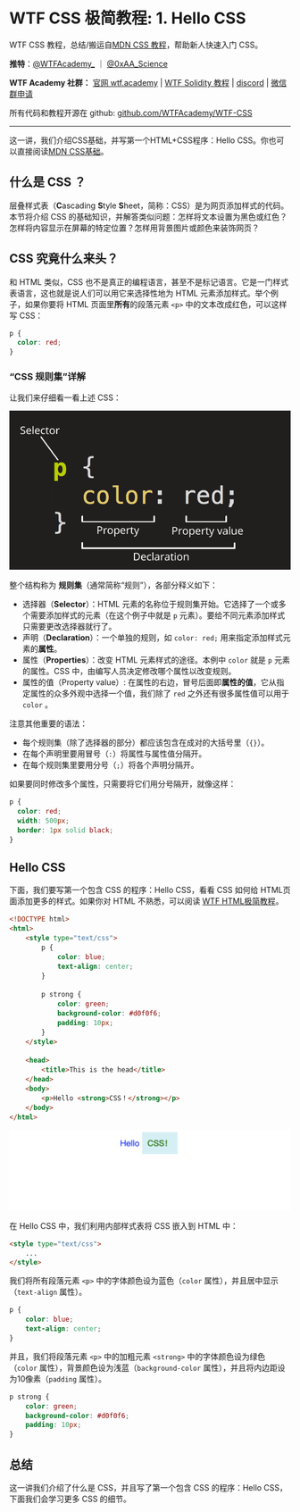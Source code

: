 # WTF CSS 极简教程: 1. Hello CSS

WTF CSS 教程，总结/搬运自[MDN CSS 教程](https://developer.mozilla.org/zh-CN/docs/Web/CSS)，帮助新人快速入门 CSS。

**推特**：[@WTFAcademy\_](https://twitter.com/WTFAcademy_) ｜ [@0xAA_Science](https://twitter.com/0xAA_Science)

**WTF Academy 社群：** [官网 wtf.academy](https://wtf.academy) | [WTF Solidity 教程](https://github.com/AmazingAng/WTFSolidity) | [discord](https://discord.wtf.academy) | [微信群申请](https://docs.google.com/forms/d/e/1FAIpQLSe4KGT8Sh6sJ7hedQRuIYirOoZK_85miz3dw7vA1-YjodgJ-A/viewform?usp=sf_link)

所有代码和教程开源在 github: [github.com/WTFAcademy/WTF-CSS](https://github.com/WTFAcademy/WTF-CSS)

---

这一讲，我们介绍CSS基础，并写第一个HTML+CSS程序：Hello CSS。你也可以直接阅读[MDN CSS基础](https://developer.mozilla.org/zh-CN/docs/Learn/CSS)。

## 什么是 CSS ？

层叠样式表（**C**ascading **S**tyle **S**heet，简称：CSS）是为网页添加样式的代码。本节将介绍 CSS 的基础知识，并解答类似问题：怎样将文本设置为黑色或红色？怎样将内容显示在屏幕的特定位置？怎样用背景图片或颜色来装饰网页？

## CSS 究竟什么来头？

和 HTML 类似，CSS 也不是真正的编程语言，甚至不是标记语言。它是一门样式表语言，这也就是说人们可以用它来选择性地为 HTML 元素添加样式。举个例子，如果你要将 HTML 页面里**所有**的段落元素 `<p>` 中的文本改成红色，可以这样写 CSS：

```css
p {
  color: red;
}
```

### “CSS 规则集”详解

让我们来仔细看一看上述 CSS：

![图解 CSS 声明](./img/1-1.png)

整个结构称为 **规则集**（通常简称“规则”），各部分释义如下：

- 选择器（**Selector**）：HTML 元素的名称位于规则集开始。它选择了一个或多个需要添加样式的元素（在这个例子中就是 `p` 元素）。要给不同元素添加样式只需要更改选择器就行了。
- 声明（**Declaration**）：一个单独的规则，如 `color: red;` 用来指定添加样式元素的**属性**。
- 属性（**Properties**）：改变 HTML 元素样式的途径。本例中 `color` 就是 `p` 元素的属性。CSS 中，由编写人员决定修改哪个属性以改变规则。
- 属性的值（Property value）: 在属性的右边，冒号后面即**属性的值**，它从指定属性的众多外观中选择一个值，我们除了 `red` 之外还有很多属性值可以用于 `color` 。

注意其他重要的语法：

- 每个规则集（除了选择器的部分）都应该包含在成对的大括号里（`{}`）。
- 在每个声明里要用冒号（`:`）将属性与属性值分隔开。
- 在每个规则集里要用分号（`;`）将各个声明分隔开。

如果要同时修改多个属性，只需要将它们用分号隔开，就像这样：

```css
p {
  color: red;
  width: 500px;
  border: 1px solid black;
}
```

## Hello CSS

下面，我们要写第一个包含 CSS 的程序：Hello CSS，看看 CSS 如何给 HTML页面添加更多的样式。如果你对 HTML 不熟悉，可以阅读 [WTF HTML极简教程](https://github.com/WTFAcademy/WTF-HTML)。

```html
<!DOCTYPE html>
<html>
    <style type="text/css">
        p {
            color: blue;
            text-align: center;
        }

        p strong {
            color: green;
            background-color: #d0f0f6;
            padding: 10px;
        }
    </style>
    
    <head>
        <title>This is the head</title>
    </head>
    <body>
        <p>Hello <strong>CSS！</strong></p>
    </body>
</html>
```

![Hello CSS](./img/1-2.png)

在 Hello CSS 中，我们利用内部样式表将 CSS 嵌入到 HTML 中：

```html
<style type="text/css">
    ...
</style>
```

我们将所有段落元素 `<p>` 中的字体颜色设为蓝色（`color` 属性），并且居中显示（`text-align` 属性）。

```css
p {
    color: blue;
    text-align: center;
}
```

并且，我们将段落元素 `<p>` 中的加粗元素 `<strong>` 中的字体颜色设为绿色（`color` 属性），背景颜色设为浅蓝（`background-color` 属性），并且将内边距设为10像素（`padding` 属性）。

```css
p strong {
    color: green;
    background-color: #d0f0f6;
    padding: 10px;
}
```

## 总结

这一讲我们介绍了什么是 CSS，并且写了第一个包含 CSS 的程序：Hello CSS，下面我们会学习更多 CSS 的细节。